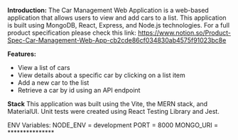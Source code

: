 **Introduction:**
The Car Management Web Application is a web-based application that allows users to view and add cars to a list. This application is built using MongoDB, React, Express, and Node.js technologies. For a full product specification please check this link: 
https://www.notion.so/Product-Spec-Car-Management-Web-App-cb2cde86cf034830ab4575f91023bc8e

**Features:**

- View a list of cars
- View details about a specific car by clicking on a list item
- Add a new car to the list
- Retrieve a car by id using an API endpoint

**Stack**
This application was built using the Vite, the MERN stack, and MaterialUI. Unit tests were created using React Testing Library and Jest. 

ENV Variables:
NODE_ENV = development
PORT = 8000
MONGO_URI = ***************
